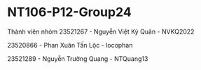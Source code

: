 # NT106-P12-Group24
Thành viên nhóm
23521267 - Nguyễn Việt Kỳ Quân - NVKQ2022

23520866 - Phan Xuân Tấn Lộc - locophan

23521289 - Nguyễn Trường Quang - NTQuang13

